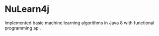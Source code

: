 # NuLearn4j

Implemented basic machine learning algorithms in Java 8 with functional programming api.